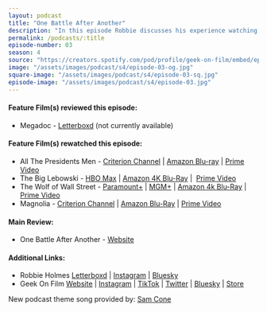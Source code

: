 ```yaml
---
layout: podcast
title: "One Battle After Another"
description: "In this episode Robbie discusses his experience watching Megadoc for the first time, rewatches for The Wolf of Wall Street, The Big Lebowski, Magnolia and All the President's Men before a main review of the Paul Thomas Anderson's One Battle After Another."
permalink: /podcasts/:title
episode-number: 03
season: 4
source: "https://creators.spotify.com/pod/profile/geek-on-film/embed/episodes/S4-E03---One-Battle-After-Another-e38u174"
image: "/assets/images/podcast/s4/episode-03-og.jpg"
square-image: "/assets/images/podcast/s4/episode-03-sq.jpg"
episode-image: "/assets/images/podcast/s4/episode-03.jpg"
---
```

<section>
<h4>Feature Film(s) reviewed this episode:</h4>
  <ul>
    <li>
      Megadoc - <a href="https://letterboxd.com/film/megadoc/" rel="ugc noopener noreferrer" target="_blank">Letterboxd</a> (not currently available)
    </li>
  </ul>
</section>
<section>
<h4>Feature Film(s) rewatched this episode:</h4>
  <ul>
    <li>
      All The Presidents Men - <a href="https://www.criterionchannel.com/all-the-president-s-men" rel="ugc noopener noreferrer" target="_blank">Criterion Channel</a> | <a href="https://amzn.to/46HBN91" rel="ugc noopener noreferrer" target="_blank">Amazon Blu-ray</a> | <a href="https://amzn.to/4nVmBw2" rel="ugc noopener noreferrer" target="_blank">Prime Video</a>
    </li>
    <li>
      The Big Lebowski - <a href="https://www.hbomax.com/movies/big-lebowski/37ecc623-d922-4039-9a91-1c0788454265" rel="ugc noopener noreferrer" target="_blank">HBO Max</a> | <a href="https://amzn.to/4gSK8LY" rel="ugc noopener noreferrer" target="_blank">Amazon 4K Blu-Ray</a> |  <a href="https://amzn.to/3IBNlCU" rel="ugc noopener noreferrer" target="_blank">Prime Video</a>
    </li>
    <li>
      The Wolf of Wall Street - <a href="https://www.paramountplus.com/movies/video/r_f3sYrm5VnjVJz1fQfYN3D_rxus_4y4/?searchReferral=publisher&amp;source=search-feeds" rel="ugc noopener noreferrer" target="_blank">Paramount+</a> | <a href="https://www.mgmplus.com/movie/the-wolf-of-wall-street-2013" rel="ugc noopener noreferrer" target="_blank">MGM+</a> | <a href="https://amzn.to/3KK9y22" rel="ugc noopener noreferrer" target="_blank">Amazon 4k Blu-Ray</a> | <a href="https://amzn.to/4pO4M3Q" rel="ugc noopener noreferrer" target="_blank">Prime Video</a> 
    </li>
    <li>
      Magnolia - <a href="https://www.criterionchannel.com/magnolia" rel="ugc noopener noreferrer" target="_blank">Criterion Channel</a> | <a href="https://amzn.to/3IIRhBB" rel="ugc noopener noreferrer" target="_blank">Amazon Blu-Ray</a> | <a href="https://amzn.to/4nZq395" rel="ugc noopener noreferrer" target="_blank">Prime Video</a>
    </li>
  </ul>

<section>
  <h4>Main Review:</h4>
    <ul>
      <li>
        One Battle After Another - <a href="https://www.onebattleafteranothermovie.com/" rel="ugc noopener noreferrer" target="_blank">Website</a>
      </li>
    </ul>
</section>
<section>
  <h4>Additional Links:</h4>
  <ul>
    <li>Robbie Holmes <a href="https://letterboxd.com/robbiethegeek/" rel="ugc noopener noreferrer" target="_blank">Letterboxd</a> | <a href="https://www.instagram.com/robbiethegeek/" rel="ugc noopener noreferrer" target="_blank">Instagram</a> | <a href="https://bsky.app/profile/robbiethegeek.bsky.social" rel="ugc noopener noreferrer" target="_blank">Bluesky</a></li>
    <li>Geek On Film <a href="https://geekonfilm.com/" rel="ugc noopener noreferrer" target="_blank">Website</a> | <a href="https://www.instagram.com/geekonfilmcom/" rel="ugc noopener noreferrer" target="_blank">Instagram</a> | <a href="https://www.tiktok.com/@geekonfilm" target="_blank" rel="ugc noopener noreferrer">TikTok</a> | <a href="https://x.com/geekonfilmcom" target="_blank" rel="ugc noopener noreferrer">Twitter</a> | <a href="https://bsky.app/profile/geekonfilm.bsky.social" rel="ugc noopener noreferrer" target="_blank">Bluesky</a> | <a href="https://www.geekonfilm.shop/" rel="ugc noopener noreferrer" target="_blank">⁠⁠⁠⁠Store⁠⁠⁠⁠</a></li>    
  </ul>
  <p>New podcast theme song provided by: <a href="https://www.instagram.com/samconemusic/" target="_blank" rel="ugc noopener noreferrer">Sam Cone</a></p>
</section>

